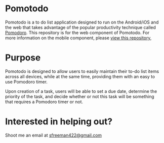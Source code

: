 # Pomotodo
Pomotodo is a to do list application designed to run on the Android/iOS and the web that takes advantage of the popular productivity technique called [Pomodoro](https://en.wikipedia.org/wiki/Pomodoro_Technique). This repository is for the web component of Pomotodo. For more information on the mobile component, please [view this repository](https://github.com/sfreeman422/ReactNativeToDo),

# Purpose
Pomotodo is designed to allow users to easily maintain their to-do list items across all devices, while at the same time, providing them with an easy to use Pomodoro timer. 

Upon creation of a task, users will be able to set a due date, determine the priority of the task, and decide whether or not this task will be something that requires a Pomodoro timer or not. 

# Interested in helping out?
Shoot me an email at [sfreeman422@gmail.com](mailto:sfreeman422@gmail.com)